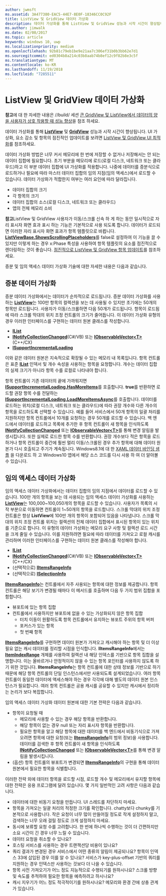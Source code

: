 ```yaml
---
author: jwmsft
ms.assetid: 3A477380-EAC5-44E7-8E0F-18346CC0C92F
title: ListView 및 GridView 데이터 가상화
description: 데이터 가상화를 통해 ListView 및 GridView 성능과 시작 시간이 향상됩니다.
ms.author: jimwalk
ms.date: 02/08/2017
ms.topic: article
keywords: windows 10, uwp
ms.localizationpriority: medium
ms.openlocfilehash: 92b81c79eb1be9e21aa7c306ef31b0b3bb62e7d1
ms.sourcegitcommit: ed0304b8a214c03b8aab74b8ef12c9f82b8e3c5f
ms.translationtype: MT
ms.contentlocale: ko-KR
ms.lasthandoff: 11/19/2018
ms.locfileid: "7285511"
---
```

# <a name="listview-and-gridview-data-virtualization"></a>ListView 및 GridView 데이터 가상화


**참고**에 대 한 자세한 내용은 //build/ 세션 [큰 GridView 및 ListView에서 데이터의 양을 사용자가 상호 작용할 때 성능 향상](https://channel9.msdn.com/Events/Build/2013/3-158)을 참조 하세요.

데이터 가상화를 통해 [**ListView**](https://msdn.microsoft.com/library/windows/apps/BR242878) 및 [**GridView**](https://msdn.microsoft.com/library/windows/apps/BR242705) 성능과 시작 시간이 향상됩니다. UI 가상화, 요소 감소 및 항목의 점진적인 업데이트를 보려면 [ListView 및 GridView UI 최적화](optimize-gridview-and-listview.md)를 참조하세요.

데이터 가상화 방법은 너무 커서 메모리에 한 번에 저장할 수 없거나 저장해서는 안 되는 데이터 집합에 필요합니다. 초기 부분을 메모리에 로드(로컬 디스크, 네트워크 또는 클라우드)하고 이 부분 데이터 집합에 UI 가상화를 적용합니다. 나중에 데이터를 증분식으로 로드하거나 필요에 따라 마스터 데이터 집합의 임의 지점(임의 액세스)에서 로드할 수 있습니다. 데이터 가상화가 적합한지 여부는 여러 요인에 따라 달라집니다.

-   데이터 집합의 크기
-   각 항목의 크기
-   데이터 집합의 소스(로컬 디스크, 네트워크 또는 클라우드)
-   앱의 전체 메모리 소비

**참고**ListView 및 GridView 사용자가 이동/스크롤 신속 하 게 하는 동안 일시적으로 자리 표시자 화면 효과 표시 하는 기능은 기본적으로 사용 되도록 합니다. 데이터가 로드되면 이러한 자리 표시자 화면 효과가 항목 템플릿으로 바뀝니다. [**ListViewBase.ShowsScrollingPlaceholders**](https://msdn.microsoft.com/library/windows/apps/windows.ui.xaml.controls.listviewbase.showsscrollingplaceholders)를 false로 설정하여 이 기능을 끌 수 있지만 이렇게 하는 경우 x:Phase 특성을 사용하여 항목 템플릿의 요소를 점진적으로 렌더링하는 것이 좋습니다. [점진적으로 ListView 및 GridView 항목 업데이트](optimize-gridview-and-listview.md#update-items-incrementally)를 참조하세요.

증분 및 임의 액세스 데이터 가상화 기술에 대한 자세한 내용은 다음과 같습니다.

## <a name="incremental-data-virtualization"></a>증분 데이터 가상화

증분 데이터 가상화에서는 데이터가 순차적으로 로드됩니다. 증분 데이터 가상화를 사용하는 [**ListView**](https://msdn.microsoft.com/library/windows/apps/BR242878)는 100만 항목의 컬렉션을 보는 데 사용될 수 있지만 초기에는 50개의 항목만 로드됩니다. 사용자가 이동/스크롤하면 다음 50개가 로드됩니다. 항목이 로드됨에 따라 스크롤 막대의 위치 조정 컨트롤의 크기가 줄어듭니다. 이 데이터 가상화 유형의 경우 이러한 인터페이스를 구현하는 데이터 원본 클래스를 작성합니다.

-   [**IList**](https://msdn.microsoft.com/library/windows/apps/xaml/system.collections.ilist.aspx)
-   [**INotifyCollectionChanged**](https://msdn.microsoft.com/library/windows/apps/xaml/system.collections.specialized.inotifycollectionchanged.aspx)(C#/VB) 또는 [**IObservableVector&lt;T&gt;**](https://msdn.microsoft.com/library/windows/apps/BR226052)(C++/CX)
-   [**ISupportIncrementalLoading**](https://msdn.microsoft.com/library/windows/apps/Hh701916)

이와 같은 데이터 원본은 지속적으로 확장될 수 있는 메모리 내 목록입니다. 항목 컨트롤은 표준 [**IList**](https://msdn.microsoft.com/library/windows/apps/xaml/system.collections.ilist.aspx) 인덱서 및 개수 속성을 사용하는 항목을 요청합니다. 개수는 데이터 집합의 실제 크기가 아니라 항목 수를 로컬로 나타내야 합니다.

항목 컨트롤이 기존 데이터의 끝에 가까워지면 [**ISupportIncrementalLoading.HasMoreItems**](https://msdn.microsoft.com/library/windows/apps/windows.ui.xaml.data.isupportincrementalloading.hasmoreitems)를 호출합니다. **true**를 반환하면 로드할 권장 항목 수를 전달하는 [**ISupportIncrementalLoading.LoadMoreItemsAsync**](https://msdn.microsoft.com/library/windows/apps/windows.ui.xaml.data.isupportincrementalloading.loadmoreitemsasync)를 호출합니다. 데이터를 로드하는 위치(로컬 디스크, 네트워크 또는 클라우드)에 따라 권장 개수와 다른 개수의 항목을 로드하도록 선택할 수 있습니다. 예를 들어 서비스에서 50개 항목의 일괄 처리를 지원하지만 항목 컨트롤에서 10개를 요청하는 경우 50개를 로드할 수 있습니다. 백 엔드에서 데이터를 로드하고 목록에 추가한 후 항목 컨트롤이 새 항목을 인식하도록 [**INotifyCollectionChanged**](https://msdn.microsoft.com/library/windows/apps/xaml/system.collections.specialized.inotifycollectionchanged.aspx) 또는 [**IObservableVector&lt;T&gt;**](https://msdn.microsoft.com/library/windows/apps/BR226052)를 통해 변경 알림을 발생시킵니다. 또한 실제로 로드한 항목 수를 반환합니다. 권장 개수보다 적은 항목을 로드하거나 항목 컨트롤이 중간에 훨씬 멀리 이동/스크롤된 경우 추가 항목에 대해 데이터 원본가 다시 호출되고 주기가 계속됩니다. Windows8.1에 대 한 [XAML 데이터 바인딩 샘플](https://code.msdn.microsoft.com/windowsapps/Data-Binding-7b1d67b5) 을 다운로드 하 고 Windows10 앱에서 해당 소스 코드를 다시 사용 하 여 더 알아볼 수 있습니다.

## <a name="random-access-data-virtualization"></a>임의 액세스 데이터 가상화

임의 액세스 데이터 가상화에서는 데이터 집합의 임의 지점에서 데이터를 로드할 수 있습니다. 100만 개의 항목을 보는 데 사용되는 임의 액세스 데이터 가상화를 사용하는 [**ListView**](https://msdn.microsoft.com/library/windows/apps/BR242878)는 100,000~100,050개의 항목을 로드할 수 있습니다. 사용자가 목록의 시작 부분으로 이동하면 컨트롤이 1~50개의 항목을 로드합니다. 스크롤 막대의 위치 조정 컨트롤은 항상 **ListView**에 100만 개의 항목이 포함되어 있음을 나타냅니다. 스크롤 막대의 위치 조정 컨트롤 위치는 컬렉션의 전체 데이터 집합에서 표시된 항목이 있는 위치를 기준으로 합니다. 이 유형의 데이터 가상화는 메모리 요구 사항 및 컬렉션 로드 시간을 크게 줄일 수 있습니다. 이를 지원하려면 필요에 따라 데이터를 가져오고 로컬 캐시를 관리하며 이러한 인터페이스를 구현하는 데이터 원본 클래스를 작성해야 합니다.

-   [**IList**](https://msdn.microsoft.com/library/windows/apps/xaml/system.collections.ilist.aspx)
-   [**INotifyCollectionChanged**](https://msdn.microsoft.com/library/windows/apps/xaml/system.collections.specialized.inotifycollectionchanged.aspx)(C#/VB) 또는 [**IObservableVector&lt;T&gt;**](https://msdn.microsoft.com/library/windows/apps/BR226052)(C++/CX)
-   (선택적으로) [**IItemsRangeInfo**](https://msdn.microsoft.com/library/windows/apps/Dn877070)
-   (선택적으로) [**ISelectionInfo**](https://msdn.microsoft.com/library/windows/apps/Dn877074)

[**IItemsRangeInfo**](https://msdn.microsoft.com/library/windows/apps/Dn877070)는 컨트롤에서 자주 사용되는 항목에 대한 정보를 제공합니다. 항목 컨트롤은 해당 보기가 변경될 때마다 이 메서드를 호출하며 다음 두 가지 범위 집합을 포함합니다.

-   뷰포트에 있는 항목 집합
-   컨트롤에서 사용하지만 뷰포트에 없을 수 있는 가상화되지 않은 항목 집합
    -   터치 이동이 원활하도록 항목 컨트롤에서 유지하는 뷰포트 주위의 항목 버퍼
    -   포커스가 있는 항목
    -   첫 번째 항목

[**IItemsRangeInfo**](https://msdn.microsoft.com/library/windows/apps/Dn877070)를 구현하면 데이터 원본가 가져오고 캐시해야 하는 항목 및 더 이상 필요 없는 캐시 데이터를 정리할 시점을 인식합니다. **IItemsRangeInfo**에서는 [**ItemIndexRange**](https://msdn.microsoft.com/library/windows/apps/Dn877081) 개체를 사용하여 컬렉션 내 해당 인덱스를 기반으로 항목 집합을 설명합니다. 이는 올바르거나 안정적이지 않을 수 있는 항목 포인터를 사용하지 않도록 하기 위한 것입니다. **IItemsRangeInfo**는 항목 컨트롤에 대한 상태 정보를 기반으로 하기 때문에 해당 항목 컨트롤의 단일 인스턴스에서만 사용되도록 설계되었습니다. 여러 항목 컨트롤이 동일한 데이터에 액세스해야 하는 경우 각각에 대해 별도의 데이터 원본 인스턴스가 필요합니다. 여러 항목 컨트롤은 공용 캐시를 공유할 수 있지만 캐시에서 정리하는 논리가 보다 복잡합니다.

임의 액세스 데이터 가상화 데이터 원본에 대한 기본 전략은 다음과 같습니다.

-   항목이 요청될 때
    -   메모리에 사용할 수 있는 경우 해당 항목을 반환합니다.
    -   해당 항목이 없는 경우 null 또는 자리 표시자 항목을 반환합니다.
    -   필요한 항목을 알고 해당 항목에 대한 데이터를 백 엔드에서 비동기식으로 가져오려면 항목에 대한 요청(또는 [**IItemsRangeInfo**](https://msdn.microsoft.com/library/windows/apps/Dn877070)의 범위 정보)을 사용합니다. 데이터를 검색한 후 항목 컨트롤이 새 항목을 인식하도록 [**INotifyCollectionChanged**](https://msdn.microsoft.com/library/windows/apps/xaml/system.collections.specialized.inotifycollectionchanged.aspx) 또는 [**IObservableVector&lt;T&gt;**](https://msdn.microsoft.com/library/windows/apps/BR226052)를 통해 변경 알림을 발생시킵니다.
-   (옵션) 항목 컨트롤의 뷰포트가 변경되면 [**IItemsRangeInfo**](https://msdn.microsoft.com/library/windows/apps/Dn877070)의 구현을 통해 데이터 원본에서 필요한 항목을 식별합니다.

이러한 전략 외에 데이터 항목을 로드할 시점, 로드할 개수 및 메모리에서 유지할 항목에 대한 전략은 응용 프로그램에 달려 있습니다. 몇 가지 일반적인 고려 사항은 다음과 같습니다.

-   데이터에 대한 비동기 요청을 만듭니다. UI 스레드를 차단하지 마세요.
-   항목을 가져오는 일괄 처리의 적정한 크기를 확인합니다. chatty보다 chunky를 기본적으로 사용합니다. 작은 요청이 너무 많이 만들어질 정도로 작게 설정하지 말고, 검색하는 너무 오래 걸릴 정도로 크게 설정하지 마세요.
-   동시에 보류할 요청 수를 고려합니다. 한 번에 하나씩 수행하는 것이 더 간편하지만 소요 시간이 긴 경우 너무 느릴 수 있습니다.
-   데이터 요청을 취소할 수 있나요?
-   호스팅 서비스를 사용하는 경우 트랜잭션당 비용이 있나요?
-   쿼리 결과가 변경된 경우 서비스에서 어떤 종류의 알림이 제공되나요? 항목이 인덱스 33에 삽입된 경우 이를 알 수 있나요? 서비스가 key-plus-offset 기반의 쿼리를 지원하는 경우 인덱스만 사용하는 것보다 더 나을 수 있습니다.
-   항목 사전 가져오기가 어느 정도 지능적으로 수행되기를 원하시나요? 스크롤 방향 및 속도를 추적하여 필요한 항목을 예측하려고 하시나요?
-   캐시 지우기가 어느 정도 적극적이기를 원하시나요? 메모리와 환경 간에 상충 관계가 있습니다.




